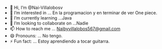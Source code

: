 - 👋 Hi, I’m @Nai-Villalobosv
- 👀 I’m interested in ... En la programacion y en terminar  de ver One piece.
- 🌱 I’m currently learning ...Java
- 💞️ I’m looking to collaborate on ...Nadie
- 📫 How to reach me ... Naibyvillalobos567@gmail.com
- 😄 Pronouns: ... No tengo.
- ⚡ Fun fact: ... Estoy aprendiendo a tocar guitarra.

<!---
Nai-Villalobosv/Nai-Villalobosv is a ✨ special ✨ repository because its `README.md` (this file) appears on your GitHub profile.
You can click the Preview link to take a look at your changes.
--->
